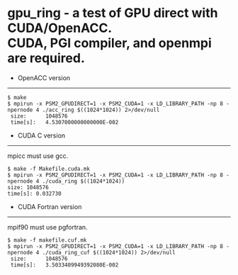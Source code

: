 gpu_ring - a test of GPU direct with CUDA/OpenACC.  
           CUDA, PGI compiler, and openmpi are required.
=============

* OpenACC version
-------------
~~~
$ make
$ mpirun -x PSM2_GPUDIRECT=1 -x PSM2_CUDA=1 -x LD_LIBRARY_PATH -np 8 -npernode 4 ./acc_ring $((1024*1024)) 2>/dev/null
 size:      1048576
 time[s]:   4.5307000000000000E-002
~~~~
 
* CUDA C version
-------------
mpicc must use gcc.
~~~
$ make -f Makefile.cuda.mk
$ mpirun -x PSM2_GPUDIRECT=1 -x PSM2_CUDA=1 -x LD_LIBRARY_PATH -np 8 -npernode 4 ./cuda_ring $((1024*1024))
size: 1048576
time[s]: 0.032730
~~~

* CUDA Fortran version
-------------
mpif90 must use pgfortran.
~~~
$ make -f makefile.cuf.mk
$ mpirun -x PSM2_GPUDIRECT=1 -x PSM2_CUDA=1 -x LD_LIBRARY_PATH -np 8 -npernode 4 ./cuda_ring_cuf $((1024*1024)) 2>/dev/null
 size:      1048576
 time[s]:   3.5033409949392080E-002
~~~
